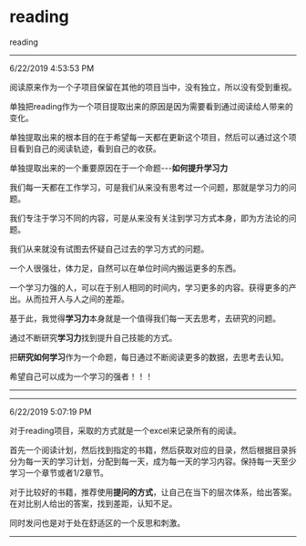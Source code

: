 # reading
reading

-------------------------------

6/22/2019 4:53:53 PM 

阅读原来作为一个子项目保留在其他的项目当中，没有独立，所以没有受到重视。

单独把reading作为一个项目提取出来的原因是因为需要看到通过阅读给人带来的变化。

单独提取出来的根本目的在于希望每一天都在更新这个项目，然后可以通过这个项目看到自己的阅读轨迹，看到自己的收获。

单独提取出来的一个重要原因在于一个命题---**如何提升学习力**

我们每一天都在工作学习，可是我们从来没有思考过一个问题，那就是学习力的问题。

我们专注于学习不同的内容，可是从来没有关注到学习方式本身，即为方法论的问题。

我们从来就没有试图去怀疑自己过去的学习方式的问题。

一个人很强壮，体力足，自然可以在单位时间内搬运更多的东西。

一个学习力强的人，可以在于别人相同的时间内，学习更多的内容。获得更多的产出。从而拉开人与人之间的差距。

基于此，我觉得**学习力**本身就是一个值得我们每一天去思考，去研究的问题。

通过不断研究**学习力**找到提升自己技能的方式。

把**研究如何学习**作为一个命题，每日通过不断阅读更多的数据，去思考去认知。

希望自己可以成为一个学习的强者！！！

----------------------------
-----------------------------

6/22/2019 5:07:19 PM 

对于reading项目，采取的方式就是一个excel来记录所有的阅读。

首先一个阅读计划，然后找到指定的书籍，然后获取对应的目录，然后根据目录拆分为每一天的学习计划，分配到每一天，成为每一天的学习内容。保持每一天至少学习一个章节或者1/2章节。

对于比较好的书籍，推荐使用**提问的方式**，让自己在当下的层次体系，给出答案。在对比别人给出的答案，找到差距，认知不足。

同时发问也是对于处在舒适区的一个反思和刺激。

---------------------------------



